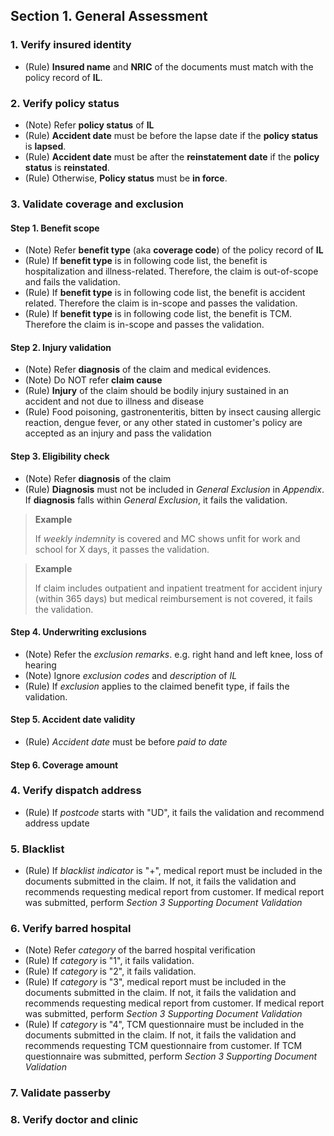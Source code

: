 ## Section 1. General Assessment
### 1. Verify insured identity
* (Rule) **Insured name** and **NRIC** of the documents must match with the policy record of **IL**.

### 2. Verify policy status
* (Note) Refer **policy status** of **IL**
* (Rule) **Accident date** must be before the lapse date if the **policy status** is **lapsed**.
* (Rule) **Accident date** must be after the **reinstatement date** if the **policy status** is **reinstated**.
* (Rule) Otherwise, **Policy status** must be **in force**.
         
### 3. Validate coverage and exclusion
#### Step 1. Benefit scope
* (Note) Refer **benefit type** (aka **coverage code**) of the policy record of **IL**
* (Rule) If **benefit type** is in following code list, the benefit is hospitalization and illness-related. Therefore, the claim is out-of-scope and fails the validation.
* (Rule) If **benefit type** is in following code list, the benefit is accident related. Therefore the claim is in-scope and passes the validation.
* (Rule) If **benefit type** is in following code list, the benefit is TCM. Therefore the claim is in-scope and passes the validation.

#### Step 2. Injury validation
* (Note) Refer **diagnosis** of the claim and medical evidences.
* (Note) Do NOT refer **claim cause**
* (Rule) **Injury** of the claim should be bodily injury sustained in an accident and not due to illness and disease
* (Rule) Food poisoning, gastronenteritis, bitten by insect causing allergic reaction, dengue fever, or any other stated in customer's policy are accepted as an injury and pass the validation

#### Step 3. Eligibility check
* (Note) Refer **diagnosis** of the claim
* (Rule) **Diagnosis** must not be included in *General Exclusion* in *Appendix*. If **diagnosis** falls within *General Exclusion*, it fails the validation. 
> **Example**
> 
> If *weekly indemnity* is covered and MC shows unfit for work and school for X days, it passes the validation.

> **Example**
>
> If claim includes outpatient and inpatient treatment for accident injury (within 365 days) but medical reimbursement is not covered, it fails the validation.

#### Step 4. Underwriting exclusions
* (Note) Refer the *exclusion remarks*. e.g. right hand and left knee, loss of hearing
* (Note) Ignore *exclusion codes* and *description* of *IL*
* (Rule) If *exclusion* applies to the claimed benefit type, if fails the validation.

#### Step 5. Accident date validity
* (Rule) *Accident date* must be before *paid to date*

#### Step 6. Coverage amount

### 4. Verify dispatch address
* (Rule) If *postcode* starts with "UD", it fails the validation and recommend address update

### 5. Blacklist
* (Rule) If *blacklist indicator* is "+", medical report must be included in the documents submitted in the claim. If not, it fails the validation and recommends requesting medical report from customer. If medical report was submitted, perform *Section 3 Supporting Document Validation* 

### 6. Verify barred hospital
* (Note) Refer *category* of the barred hospital verification
* (Rule) If *category* is "1", it fails validation.
* (Rule) If *category* is "2", it fails validation.
* (Rule) If *category* is "3", medical report must be included in the documents submitted in the claim. If not, it fails the validation and recommends requesting medical report from customer. If medical report was submitted, perform *Section 3 Supporting Document Validation* 
* (Rule) If *category* is "4", TCM questionnaire must be included in the documents submitted in the claim. If not, it fails the validation and recommends requesting TCM questionnaire from customer. If TCM questionnaire was submitted, perform *Section 3 Supporting Document Validation* 


### 7. Validate passerby
### 8. Verify doctor and clinic
